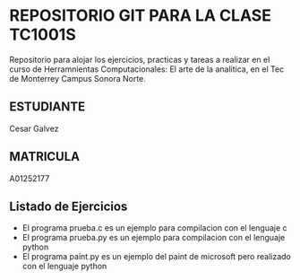 # REPOSITORIO GIT PARA LA CLASE TC1001S
Repositorio para alojar los ejercicios, practicas y tareas a realizar en el curso de Herramnientas
Computacionales: El arte de la analitica, en el Tec de Monterrey Campus Sonora Norte.

## ESTUDIANTE
Cesar Galvez

## MATRICULA
A01252177

## Listado de Ejercicios
* El programa prueba.c es un ejemplo para compilacion con el lenguaje c
* El programa prueba.py es un ejemplo para compilacion con el lenguaje python
* El programa paint.py es un ejemplo del paint de microsoft pero realizado con el lenguaje python
